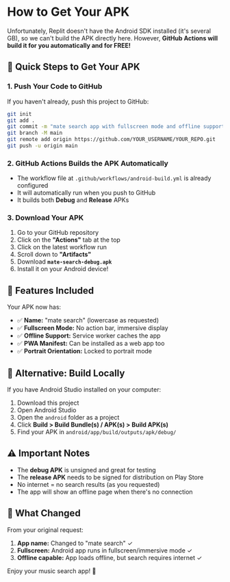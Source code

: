 # How to Get Your APK

Unfortunately, Replit doesn't have the Android SDK installed (it's several GB), so we can't build the APK directly here. However, **GitHub Actions will build it for you automatically and for FREE!**

## 🚀 Quick Steps to Get Your APK

### 1. Push Your Code to GitHub
If you haven't already, push this project to GitHub:

```bash
git init
git add .
git commit -m "mate search app with fullscreen mode and offline support"
git branch -M main
git remote add origin https://github.com/YOUR_USERNAME/YOUR_REPO.git
git push -u origin main
```

### 2. GitHub Actions Builds the APK Automatically
- The workflow file at `.github/workflows/android-build.yml` is already configured
- It will automatically run when you push to GitHub
- It builds both **Debug** and **Release** APKs

### 3. Download Your APK
1. Go to your GitHub repository
2. Click on the **"Actions"** tab at the top
3. Click on the latest workflow run
4. Scroll down to **"Artifacts"**
5. Download **`mate-search-debug.apk`**
6. Install it on your Android device!

## 📱 Features Included

Your APK now has:
- ✅ **Name:** "mate search" (lowercase as requested)
- ✅ **Fullscreen Mode:** No action bar, immersive display
- ✅ **Offline Support:** Service worker caches the app
- ✅ **PWA Manifest:** Can be installed as a web app too
- ✅ **Portrait Orientation:** Locked to portrait mode

## 🔧 Alternative: Build Locally

If you have Android Studio installed on your computer:

1. Download this project
2. Open Android Studio
3. Open the `android` folder as a project
4. Click **Build > Build Bundle(s) / APK(s) > Build APK(s)**
5. Find your APK in `android/app/build/outputs/apk/debug/`

## ⚠️ Important Notes

- The **debug APK** is unsigned and great for testing
- The **release APK** needs to be signed for distribution on Play Store
- No internet = no search results (as you requested)
- The app will show an offline page when there's no connection

## 🎯 What Changed

From your original request:
1. **App name:** Changed to "mate search" ✓
2. **Fullscreen:** Android app runs in fullscreen/immersive mode ✓
3. **Offline capable:** App loads offline, but search requires internet ✓

Enjoy your music search app! 🎵
